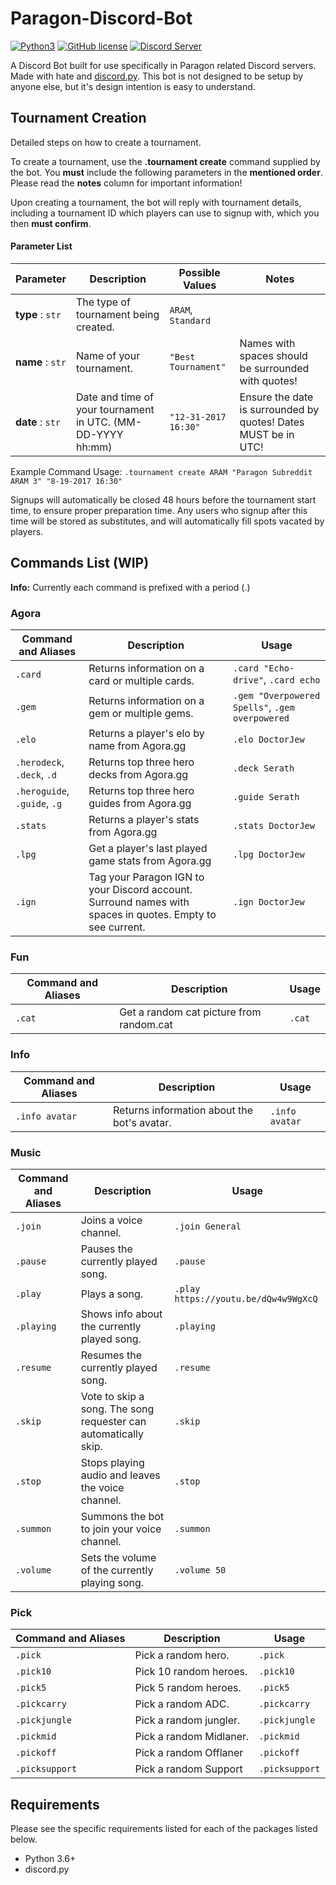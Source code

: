 Paragon-Discord-Bot
===================

[![Python3](https://img.shields.io/badge/python-3.6-blue.svg)](https://github.com/DoctorJew/Paragon-Discord-Bot)
[![GitHub license](https://img.shields.io/aur/license/yaourt.svg)](https://raw.githubusercontent.com/DoctorJew/Paragon-Discord-Bot/master/LICENSE)
[![Discord Server](https://img.shields.io/badge/Support-Discord%20Server-blue.svg)](https://discord.gg/kqSRzfU)

A Discord Bot built for use specifically in Paragon related Discord servers. Made with hate and [discord.py](https://github.com/Rapptz/discord.py).
This bot is not designed to be setup by anyone else, but it's design intention is easy to understand.

Tournament Creation
-------------------
Detailed steps on how to create a tournament.

To create a tournament, use the **.tournament create** command supplied by the bot.
You **must** include the following parameters in the **mentioned order**. Please read the **notes** column for important information!

Upon creating a tournament, the bot will reply with tournament details, including a tournament ID which players can use to signup with, which you then **must confirm**.

#### Parameter List ####

Parameter | Description | Possible Values | Notes
----------|-------------|-----------------|------
**type** : `str` | The type of tournament being created. | `ARAM`, `Standard`
**name** : `str` | Name of your tournament. | `"Best Tournament"` | Names with spaces should be surrounded with quotes!
**date** : `str` | Date and time of your tournament in UTC. (MM-DD-YYYY hh:mm) | `"12-31-2017 16:30"` | Ensure the date is surrounded by quotes! Dates MUST be in UTC!

Example Command Usage: `.tournament create ARAM "Paragon Subreddit ARAM 3" "8-19-2017 16:30"`

Signups will automatically be closed 48 hours before the tournament start time, to ensure proper preparation time.
Any users who signup after this time will be stored as substitutes, and will automatically fill spots vacated by players.

Commands List (WIP)
-------------------
**Info:** Currently each command is prefixed with a period (.)

### Agora ###

Command and Aliases | Description | Usage
----------------|--------------|-------
`.card` | Returns information on a card or multiple cards. | `.card "Echo-drive"`, `.card echo`
`.gem` | Returns information on a gem or multiple gems. | `.gem "Overpowered Spells"`, `.gem overpowered`
`.elo` | Returns a player's elo by name from Agora.gg | `.elo DoctorJew`
`.herodeck`, `.deck`, `.d` | Returns top three hero decks from Agora.gg | `.deck Serath`
`.heroguide`, `.guide`, `.g` | Returns top three hero guides from Agora.gg | `.guide Serath`
`.stats` | Returns a player's stats from Agora.gg | `.stats DoctorJew`
`.lpg` | Get a player's last played game stats from Agora.gg | `.lpg DoctorJew`
`.ign` | Tag your Paragon IGN to your Discord account. Surround names with spaces in quotes. Empty to see current. | `.ign DoctorJew`

### Fun ###

Command and Aliases | Description | Usage
----------------|--------------|-------
`.cat` | Get a random cat picture from random.cat | `.cat`

### Info ###

Command and Aliases | Description | Usage
----------------|--------------|-------
`.info avatar` | Returns information about the bot's avatar. | `.info avatar`

### Music ###

Command and Aliases | Description | Usage
----------------|--------------|-------
`.join` | Joins a voice channel. | `.join General`
`.pause` | Pauses the currently played song. | `.pause`
`.play` | Plays a song. | `.play https://youtu.be/dQw4w9WgXcQ`
`.playing` | Shows info about the currently played song. | `.playing`
`.resume` | Resumes the currently played song. | `.resume`
`.skip` | Vote to skip a song. The song requester can automatically skip. | `.skip`
`.stop` | Stops playing audio and leaves the voice channel. | `.stop`
`.summon` | Summons the bot to join your voice channel. | `.summon`
`.volume` | Sets the volume of the currently playing song. | `.volume 50`

### Pick ###

Command and Aliases | Description | Usage
----------------|--------------|-------
`.pick` | Pick a random hero. | `.pick`
`.pick10` | Pick 10 random heroes. | `.pick10`
`.pick5` | Pick 5 random heroes. | `.pick5`
`.pickcarry` | Pick a random ADC. | `.pickcarry`
`.pickjungle` | Pick a random jungler. | `.pickjungle`
`.pickmid` | Pick a random Midlaner. | `.pickmid`
`.pickoff` | Pick a random Offlaner | `.pickoff`
`.picksupport` | Pick a random Support | `.picksupport`

Requirements
------------

Please see the specific requirements listed for each of the packages listed below.

* Python 3.6+
* discord.py
